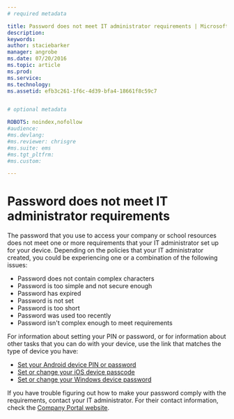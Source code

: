 ```yaml
---
# required metadata

title: Password does not meet IT administrator requirements | Microsoft Intune
description:
keywords:
author: staciebarker
manager: angrobe
ms.date: 07/20/2016
ms.topic: article
ms.prod:
ms.service:
ms.technology:
ms.assetid: efb3c261-1f6c-4d39-bfa4-18661f8c59c7


# optional metadata

ROBOTS: noindex,nofollow
#audience:
#ms.devlang:
#ms.reviewer: chrisgre
#ms.suite: ems
#ms.tgt_pltfrm:
#ms.custom:

---
```


# Password does not meet IT administrator requirements

The password that you use to access your company or school resources does not meet one or more requirements that your IT administrator set up for your device. Depending on the policies that your IT administrator created, you could be experiencing one or a combination of the following issues:

- Password does not contain complex characters
- Password is too simple and not secure enough
- Password has expired
- Password is not set
- Password is too short
- Password was used too recently
- Password isn't complex enough to meet requirements

For information about setting your PIN or password, or for information about other tasks that you can do with your device, use the link that matches the type of device you have:

- [Set your Android device PIN or password](set-your-pin-or-password-android.md)
- [Set or change your iOS device passcode](set-or-change-your-passcode-ios.md)
- [Set or change your Windows device password](set-or-change-your-password-windows.md)

If you have trouble figuring out how to make your password comply with the requirements, contact your IT administrator. For their contact information, check the [Company Portal website](http://portal.manage.microsoft.com).
